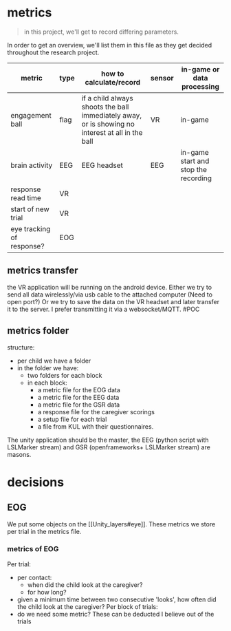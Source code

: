 # metrics

>in this project, we'll get to record differing parameters.

In order to get an overview, we'll list them in this file as they get decided throughout the research project.

|metric|type|how to calculate/record|sensor|in-game or data processing|
|---|---|---|---|---|
|engagement ball|flag|if a child always shoots the ball immediately away, or is showing no interest at all in the ball|VR|in-game|
|brain activity| EEG| EEG headset|EEG|in-game start and stop the recording|
| response read time| VR||||
| start of new trial| VR|||
| eye tracking of response?| EOG||


## metrics transfer
the VR application will be running on the android device. Either we try to send all data wirelessly/via usb cable to the attached computer (Need to open port?)
Or we try to save the data on the VR headset and later transfer it to the server.
I prefer transmitting it via a websocket/MQTT.
#POC

## metrics folder

structure:
- per child we have a folder
- in the folder we have:
	- two folders for each block
	- in each block:
		- a metric file for the EOG data
		- a metric file for the EEG data
		- a metric file for the GSR data
		- a response file for the caregiver scorings
		- a setup file for each trial
		- a file from KUL with their questionnaires.

The unity application should be the master, the EEG (python script with LSLMarker stream) and GSR (openframeworks+ LSLMarker stream) are masons.


# decisions

## EOG
We put some objects on the [[Unity_layers#eye]]. These metrics we store per trial in the metrics file.

### metrics of EOG
Per trial:
- per contact:
	- when did the child look at the caregiver?
	- for how long?
- given a minimum time between two consecutive 'looks', how often did the child look at the caregiver?
Per block of trials:
- do we need some metric? These can be deducted I believe out of the trials
